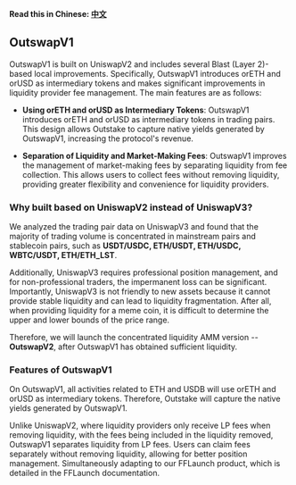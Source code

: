 **Read this in Chinese: [中文](README.cn.md)**

## OutswapV1

OutswapV1 is built on UniswapV2 and includes several Blast (Layer 2)-based local improvements. Specifically, OutswapV1 introduces orETH and orUSD as intermediary tokens and makes significant improvements in liquidity provider fee management. The main features are as follows:

+ **Using orETH and orUSD as Intermediary Tokens**: OutswapV1 introduces orETH and orUSD as intermediary tokens in trading pairs. This design allows Outstake to capture native yields generated by OutswapV1, increasing the protocol's revenue. 

+ **Separation of Liquidity and Market-Making Fees**: OutswapV1 improves the management of market-making fees by separating liquidity from fee collection. This allows users to collect fees without removing liquidity, providing greater flexibility and convenience for liquidity providers.

### Why built based on UniswapV2 instead of UniswapV3?
We analyzed the trading pair data on UniswapV3 and found that the majority of trading volume is concentrated in mainstream pairs and stablecoin pairs, such as **USDT/USDC, ETH/USDT, ETH/USDC, WBTC/USDT, ETH/ETH_LST**.

Additionally, UniswapV3 requires professional position management, and for non-professional traders, the impermanent loss can be significant. Importantly, UniswapV3 is not friendly to new assets because it cannot provide stable liquidity and can lead to liquidity fragmentation. After all, when providing liquidity for a meme coin, it is difficult to determine the upper and lower bounds of the price range.

Therefore, we will launch the concentrated liquidity AMM version -- **OutswapV2**, after OutswapV1 has obtained sufficient liquidity.

### Features of OutswapV1
On OutswapV1, all activities related to ETH and USDB will use orETH and orUSD as intermediary tokens. Therefore, Outstake will capture the native yields generated by OutswapV1.

Unlike UniswapV2, where liquidity providers only receive LP fees when removing liquidity, with the fees being included in the liquidity removed, OutswapV1 separates liquidity from LP fees. Users can claim fees separately without removing liquidity, allowing for better position management. Simultaneously adapting to our FFLaunch product, which is detailed in the FFLaunch documentation.
